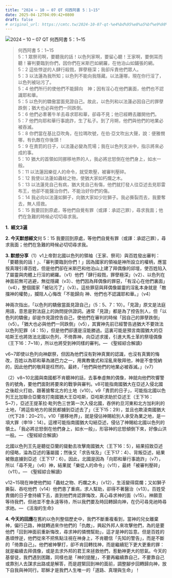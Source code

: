 ```yaml
---
title: "2024 – 10 – 07 QT 何西阿書 5：1~15"
date: 2025-04-12T04:09:42+0800
draft: false
# original_url: https://cmtc.tw/2024-10-07-qt-%e4%bd%95%e8%a5%bf%e9%98%bf%e6%9b%b8-5%ef%bc%9a115
---
```


![2024 – 10 – 07 QT 何西阿書 5：1\~15](/images/qt.jpg  "2024 – 10 – 07 QT 何西阿書 5：1\~15")

> 何西阿書 5：1\~15  
> 5：1 眾祭司啊，要聽我的話！以色列家啊，要留心聽！王家啊，要側耳而聽！審判要臨到你們，因你們在米斯巴如網羅，在他泊山如鋪張的網。  
> 5：2 這些悖逆的人肆行殺戮，罪孽極深；我卻斥責他們眾人。  
> 5：3 以法蓮為我所知；以色列不能向我隱藏。以法蓮哪，現在你行淫了，以色列被玷污了。  
> 5：4 他們所行的使他們不能歸向　神；因有淫心在他們裏面，他們也不認識耶和華。  
> 5：5 以色列的驕傲當面見證自己。故此，以色列和以法蓮必因自己的罪孽跌倒；猶大也必與他們一同跌倒。  
> 5：6 他們必牽著牛羊去尋求耶和華，卻尋不見；他已經轉去離開他們。  
> 5：7 他們向耶和華行事詭詐，生了私子。到了月朔，他們與他們的地業必被吞滅。  
> 5：8 你們當在基比亞吹角，在拉瑪吹號，在伯‧亞文吹出大聲，說：便雅憫哪，有仇敵在你後頭！  
> 5：9 在責罰的日子，以法蓮必變為荒場；我在以色列支派中，指示將來必成的事。  
> 5：10 猶大的首領如同挪移地界的人，我必將忿怒倒在他們身上，如水一般。  
> 5：11 以法蓮因樂從人的命令，就受欺壓，被審判壓碎。  
> 5：12 我使以法蓮如蟲蛀之物，使猶大家如朽爛之木。  
> 5：13 以法蓮見自己有病，猶大見自己有傷，他們就打發人往亞述去見耶雷布王，他卻不能醫治你們，不能治好你們的傷。  
> 5：14 我必向以法蓮如獅子，向猶大家如少壯獅子。我必撕裂而去，我要奪去，無人搭救。  
> 5：15 我要回到原處，等他們自覺有罪（或譯：承認己罪），尋求我面；他們在急難的時候必切切尋求我。

**1.  經文3遍**

**2. 今天默想經文**何 5：15 我要回到原處，等他們自覺有罪（或譯：承認己罪），尋求我面；他們在急難的時候必切切尋求我。

**3. 默想分享**（1）v1上帝對北國以色列的領袖（王家、祭司）與百姓發出審判：「要聽我的話！」、「審判要臨到你們！」因為國家的領袖是神所設立的權柄，應當按真理引導百姓，但是他們卻在米斯巴和他泊山上建了拜偶像的邱壇，使百姓陷入了屬靈與肉體上行淫的網羅。（v1）他們「肆行殺戮，罪孽極深」（v2）、以色列在神面前無可逃避，無從隱藏（v3）、他們因為拜偶像的罪惡，「有淫心在他們裏面」（v4），整個國家「被玷污了」（v3）。這些罪惡與拜偶像屬靈的淫亂本身就是「敵擋神的權勢」，攔阻人心悔改「不能歸向 神、他們也不認識耶和華。」（v4）

神兩次指出，「以色列的驕傲當面見證自己」（5：5、7：10）。「見證」原文是法庭用語，意思是對法庭上的詢問提供證詞。通常「見證」都是為了控告別人，但「以色列的驕傲」卻是作見證控告自己，使他們在審判的時候「因自己的罪孽跌倒」（v5）。「猶大也必與他們一同跌倒」（v5），其實神先前已經警告過猶大不要效法以色列犯罪（4：15），但是他們卻還是沒能勝過。這裏可能是預言南國猶大的亞哈斯王也將效法北國以色列，不倚靠神，向亞述求援，引進大馬士革的祭壇偶像（王下16：7\~18），所以也將受到神同樣的審判。— 《聖經綜合解讀》

v6\~7即使以色列向神獻祭，但因為他們沒有對神真實的認識，也沒有真實的悔改，百姓以為耶和華為諸巴力之一，用異教儀式和淫亂來敬拜他，神是不會悅納的，因此他們的敬拜是枉然的。最終，「他們與他們的地業必被吞滅。」（v7）

（2）v8\~10北國與南國都不肯聽神的話，去事奉虛無的偶像，神就向他們吹響警告的號角，要他們面對將要來的戰爭與審判。v8可能指南國猶大在亞述入侵北國之後趁火打劫，跟著搶奪北方的土地（v10）。v9「責罰的日子」，可能指北國以色列王比加聯合亞蘭攻打南國猶大王亞哈斯，亞哈斯求助於亞述王（王下16：5\~7），亞述王提革拉·毗列色三世第一次入侵北國，吞併約旦河東和北方加利利的土地，「將這些地方的居民都擄到亞述去了」（王下15：29），並且也欺淩南國猶大（代下28：20\~21）。v10「挪移地界」，就是侵佔神賜給別人承受為業之地，是一項大罪（申19：14）。這裡可能指南國猶大勾結亞述，侵佔了神賜給北國以色列的領土。「我必將忿怒倒在他們身上，如水一般」，形容神的忿怒傾倒下來，好像山洪一般。— 《聖經綜合解讀》

北國以色列王先是聽從亞蘭的聳動去攻擊南國猶大（王下16：5），結果招致亞述的侵略，淪為亞述的藩屬國；然後又「求告埃及」（王下17：4）、背叛亞述，結果被徹底擄到亞述（王下17：6）。因此，北國是因為「向耶和華行事詭詐」（v7），所以「尋不見」（v6）神，結果就「樂從人的命令」（v11），最終「被審判壓碎」（v11）。— 《聖經綜合解讀》

v12\~15現在神使他們如「蟲蛀之物、朽爛之木」（v12），生活變得腐爛；又如獅子撕裂、吞吃他們（v14）他們患了重病，求人幫助，卻得不著醫治（v13）。百姓受責備的日子會持續下去，直到他們肯認罪悔改，真心尋求神的面（v15）。神願意等待我們，但祂並不會永遠等待，所以我們要及時回轉歸向神，在仍可尋見祂時尋求祂。— 《活潑的生命》

**4. 今天的回應**在舊約以色列整個歷史中，我們不斷重複看到，當神的兒女離棄神，偏行己路，神就轉過來作他們的「仇敵」，興起外邦人來攻擊他們，為的是要他們「回到神面前重新悔改，尋求神的憐憫幫助」，這才是神的旨意。但是百姓的愚頑悖逆，他們從來不把焦點注視在神身上，不肯聽信「先知的警告」，而是不斷的「倚靠自己」。他們被神擊打，卻不肯回轉找神，而是繼續犯下更大更重的罪：就是繼續去拜偶像，或是去求外邦的君王來拯救他們，惹動神更大的怒氣。今天的基督徒，我們遇到困難，同樣也是「神的提醒」，不要再繼續靠自己，不要靠自己或靠別人去謀求出路或是解答，而是趕緊回到神的面前，調整腳步回轉歸向神，放下自我與神同行。耶穌才是我們人生唯一的「道路、真理與生命」！